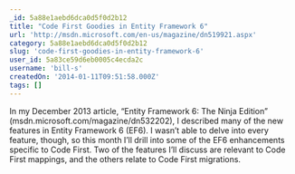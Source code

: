 ```yaml
---
_id: 5a88e1aebd6dca0d5f0d2b12
title: "Code First Goodies in Entity Framework 6"
url: 'http://msdn.microsoft.com/en-us/magazine/dn519921.aspx'
category: 5a88e1aebd6dca0d5f0d2b12
slug: 'code-first-goodies-in-entity-framework-6'
user_id: 5a83ce59d6eb0005c4ecda2c
username: 'bill-s'
createdOn: '2014-01-11T09:51:58.000Z'
tags: []
---
```


In my December 2013 article, “Entity Framework 6: The Ninja Edition” (msdn.microsoft.com/magazine/dn532202), I described many of the new features in Entity Framework 6 (EF6). I wasn’t able to delve into every feature, though, so this month I’ll drill into some of the EF6 enhancements specific to Code First. Two of the features I’ll discuss are relevant to Code First mappings, and the others relate to Code First migrations.
